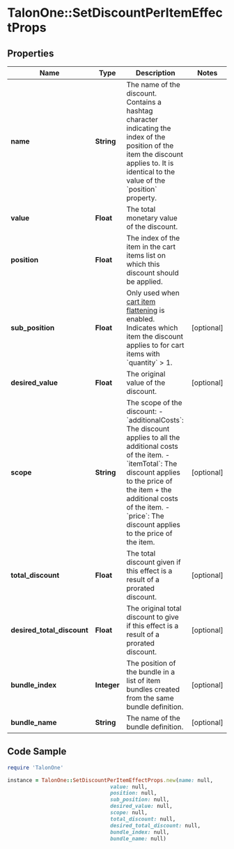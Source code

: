 # TalonOne::SetDiscountPerItemEffectProps

## Properties

Name | Type | Description | Notes
------------ | ------------- | ------------- | -------------
**name** | **String** | The name of the discount. Contains a hashtag character indicating the index of the position of the item the discount applies to. It is identical to the value of the &#x60;position&#x60; property.  | 
**value** | **Float** | The total monetary value of the discount. | 
**position** | **Float** | The index of the item in the cart items list on which this discount should be applied. | 
**sub_position** | **Float** | Only used when [cart item flattening](https://docs.talon.one/docs/product/campaigns/campaign-evaluation#flattening) is enabled. Indicates which item the discount applies to for cart items with &#x60;quantity&#x60; &gt; 1.  | [optional] 
**desired_value** | **Float** | The original value of the discount. | [optional] 
**scope** | **String** | The scope of the discount: - &#x60;additionalCosts&#x60;: The discount applies to all the additional costs of the item. - &#x60;itemTotal&#x60;: The discount applies to the price of the item + the additional costs of the item. - &#x60;price&#x60;: The discount applies to the price of the item.  | [optional] 
**total_discount** | **Float** | The total discount given if this effect is a result of a prorated discount. | [optional] 
**desired_total_discount** | **Float** | The original total discount to give if this effect is a result of a prorated discount. | [optional] 
**bundle_index** | **Integer** | The position of the bundle in a list of item bundles created from the same bundle definition. | [optional] 
**bundle_name** | **String** | The name of the bundle definition. | [optional] 

## Code Sample

```ruby
require 'TalonOne'

instance = TalonOne::SetDiscountPerItemEffectProps.new(name: null,
                                 value: null,
                                 position: null,
                                 sub_position: null,
                                 desired_value: null,
                                 scope: null,
                                 total_discount: null,
                                 desired_total_discount: null,
                                 bundle_index: null,
                                 bundle_name: null)
```


